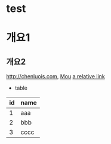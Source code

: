 # test
# 개요1
## 개요2
<http://chenluois.com>,
[Mou](https://twitter.com/mou)
[a relative link](other_file.md)
[^1]: And that's the footnote.
![logo](http://finfra.com/f/f.png)
* table

|id|name |
|--|-----|
|1 |aaa  |
|2 |bbb  |
|3 |cccc |

